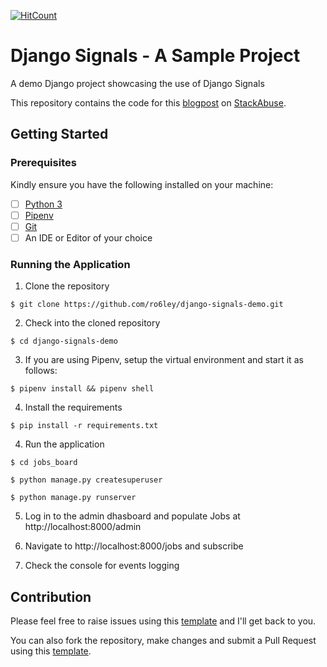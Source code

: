 [![HitCount](http://hits.dwyl.io/ro6ley/django-signals-demo.svg)](http://hits.dwyl.io/ro6ley/django-signals-demo)

# Django Signals - A Sample Project

A demo Django project showcasing the use of Django Signals

This repository contains the code for this [blogpost]() on [StackAbuse](https://stackabuse.com/).

## Getting Started

### Prerequisites

Kindly ensure you have the following installed on your machine:

- [ ] [Python 3](https://realpython.com/installing-python/)
- [ ] [Pipenv](https://pipenv.readthedocs.io/en/latest/)
- [ ] [Git]()
- [ ] An IDE or Editor of your choice

### Running the Application

1. Clone the repository
```
$ git clone https://github.com/ro6ley/django-signals-demo.git
```

2. Check into the cloned repository
```
$ cd django-signals-demo
```

3. If you are using Pipenv, setup the virtual environment and start it as follows:
```
$ pipenv install && pipenv shell
```

4. Install the requirements
```
$ pip install -r requirements.txt
```

4. Run the application
```
$ cd jobs_board

$ python manage.py createsuperuser

$ python manage.py runserver
```

5. Log in to the admin dhasboard and populate Jobs at http://localhost:8000/admin

6. Navigate to http://localhost:8000/jobs and subscribe

7. Check the console for events logging


## Contribution

Please feel free to raise issues using this [template](./.github/ISSUE_TEMPLATE.md) and I'll get back to you.

You can also fork the repository, make changes and submit a Pull Request using this [template](./.github/PULL_REQUEST_TEMPLATE.md).
